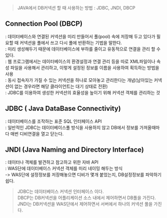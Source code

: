 
> JAVA에서 DB커넥션 할 때 사용하는 방법 : JDBC, JNDI, DBCP

## Connection Pool (DBCP)
: 데이터베이스와 연결된 커넥션을 미리 만들어서 풀(pool) 속에 저장해 두고 있다가 필요할 때 커넥션을 풀에서 쓰고 다시 풀에 반환하는 기법을 말한다.   
: 미리 생성해두기 때문에 데이터베이스에 부하를 줄이고 유동적으로 연결을 관리 할 수 있다.  
: 웹 프로그램에서는 데이터베이스의 환경설정과 연결 관리 등을 따로 XML파일이나 속성 파일을 사용해서 관리하고, 이렇게 설정된 정보를 이름을 사용하여 획득하는 방법을 사용  
: 동시 접속자가 가질 수 있는 커넥션을 하나로 모아놓고 관리한다는 개념(남아있는 커넥션이 없는 경우라면 해당 클라이언트는 대기 상태로 전환)  
: JDBC를 이용하여 생성한 커넥션의 효율성을 높이기 위해 커넥션 객체를 관리하는 것  

## JDBC ( Java DataBase Connectivity)
: 데이터베이스를 조작하는 표준 SQL 인터페이스 API  
: 일반적인 JDBC는 데이터베이스풀 방식을 사용하지 않고 DB에서 정보를 가져올때마다 매번 디비연결을 열고 닫는다.

## JNDI (Java Naming and Directory Interface)
: 데이터나 객체를 발견하고 참고하고 위한 자바 API  
: WAS단에 데이터베이스 커넥션 객체를 미리 네이밍 해두는 방식  
-> WAS단에 설정정보를 저장해놓으면 디비가 몇개 붙었는지, DB설정정보를 파악하기 쉽다.  


> JDBC는 데이터베이스 커넥션 인터페이스 이다.  
> DBCP는 DB커넥션을 어플리케이션 소스 내에서 제어하면서 DB풀을 가진다.  
> JNDI는 DB커넥션을 WAS단에서 제어하면서 서버에서 하나의 커넥션 풀을 가진다.  






